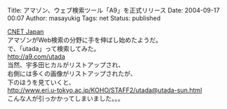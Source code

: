 Title: アマゾン、ウェブ検索ツール「A9」を正式リリース
Date: 2004-09-17 00:07
Author: masayukig
Tags: net
Status: published

[CNET
Japan](http://japan.cnet.com/news/media/story/0,2000047715,20074163,00.htm)  
アマゾンがWeb検索の分野に手を伸ばし始めたようだ。  
で、「utada」って検索してみた。  
<http://a9.com/utada>  
当然、宇多田ヒカルがリストアップされ、  
右側には多くの画像がリストアップされたが、  
下のほうを見ていくと、  
<http://www.eri.u-tokyo.ac.jp/KOHO/STAFF2/utada@utada-sun.html>  
こんな人が引っかかってしまいました。。。
